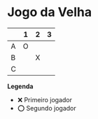 # Jogo da Velha

|   | 1 | 2 | 3 |
|---|---|---|---|
| A | O |   |   |
| B |   | X |   |
| C |   |   |   |

**Legenda**

- ❌ Primeiro jogador 
- ⭕ Segundo jogador